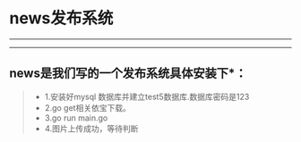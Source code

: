 # news发布系统

------
------

## news是我们写的一个发布系统具体安装下*：

> * 1.安装好mysql 数据库并建立test5数据库.数据库密码是123
> * 2.go get相关依宝下载。
> * 3.go run main.go 
> * 4.图片上传成功，等待判断

